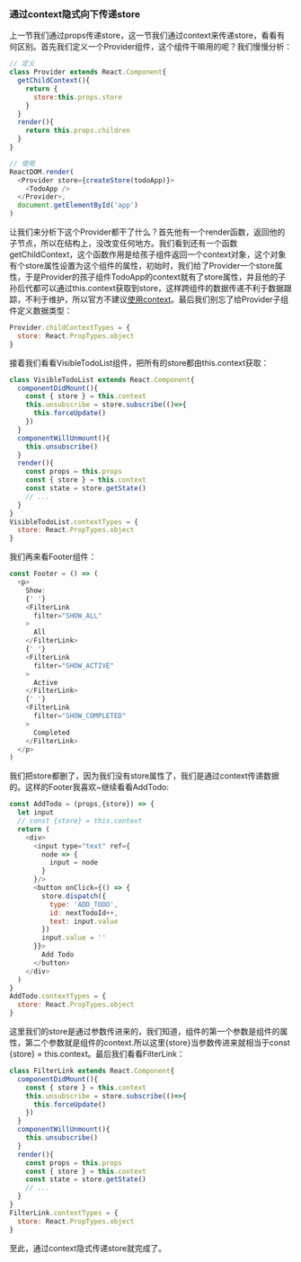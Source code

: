 ### 通过context隐式向下传递store
上一节我们通过props传递store，这一节我们通过context来传递store，看看有何区别。首先我们定义一个Provider组件，这个组件干嘛用的呢？我们慢慢分析：
```js
// 定义
class Provider extends React.Component{
  getChildContext(){
    return {
      store:this.props.store
    }
  }
  render(){
    return this.props.children
  }
}

// 使用
ReactDOM.render(
  <Provider store={createStore(todoApp)}>
    <TodoApp />
  </Provider>,
  document.getElementById('app')
)
```
让我们来分析下这个Provider都干了什么？首先他有一个render函数，返回他的子节点，所以在结构上，没改变任何地方。我们看到还有一个函数getChildContext，这个函数作用是给孩子组件返回一个context对象，这个对象有个store属性设置为这个组件的属性，初始时，我们给了Provider一个store属性，于是Provider的孩子组件TodoApp的context就有了store属性，并且他的子孙后代都可以通过this.context获取到store，这样跨组件的数据传递不利于数据跟踪，不利于维护，所以官方不建议[使用context](https://facebook.github.io/react/docs/context.html)。最后我们别忘了给Provider子组件定义数据类型：
```js
Provider.childContextTypes = {
  store: React.PropTypes.object
}
```
接着我们看看VisibleTodoList组件，把所有的store都由this.context获取：
```js
class VisibleTodoList extends React.Component{
  componentDidMount(){
    const { store } = this.context
    this.unsubscribe = store.subscribe(()=>{
      this.forceUpdate()
    })
  }
  componentWillUnmount(){
    this.unsubscribe()
  }
  render(){
    const props = this.props 
    const { store } = this.context
    const state = store.getState()
    // ...
  }
}
VisibleTodoList.contextTypes = {
  store: React.PropTypes.object
}
```
我们再来看Footer组件：
```js
const Footer = () => (
  <p>
    Show:
    {' '}
    <FilterLink 
      filter="SHOW_ALL"
    >
      All
    </FilterLink>
    {' '}
    <FilterLink 
      filter="SHOW_ACTIVE"
    >
      Active
    </FilterLink>
    {' '}
    <FilterLink 
      filter="SHOW_COMPLETED"
    >
      Completed
    </FilterLink>
  </p>
)
```
我们把store都删了，因为我们没有store属性了，我们是通过context传递数据的。这样的Footer我喜欢~继续看看AddTodo:
```js
const AddTodo = (props,{store}) => {
  let input
  // const {store} = this.context
  return (
    <div>
      <input type="text" ref={
        node => {
          input = node
        }
      }/>
      <button onClick={() => {
        store.dispatch({
          type: 'ADD_TODO',
          id: nextTodoId++,
          text: input.value
        })
        input.value = ''
      }}>
        Add Todo
      </button>
    </div>
  )
}
AddTodo.contextTypes = {
  store: React.PropTypes.object
}
```
这里我们的store是通过参数传进来的，我们知道，组件的第一个参数是组件的属性，第二个参数就是组件的context.所以这里{store}当参数传进来就相当于const {store} = this.context。最后我们看看FilterLink：
```js
class FilterLink extends React.Component{
  componentDidMount(){
    const { store } = this.context
    this.unsubscribe = store.subscribe(()=>{
      this.forceUpdate()
    })
  }
  componentWillUnmount(){
    this.unsubscribe()
  }
  render(){
    const props = this.props
    const { store } = this.context
    const state = store.getState()
    // ...
  }
}
FilterLink.contextTypes = {
  store: React.PropTypes.object
}
```
至此，通过context隐式传递store就完成了。
